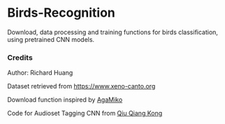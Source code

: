# Birds-Recognition
Download, data processing and training functions for birds classification, using pretrained CNN models.


### Credits
Author: Richard Huang

Dataset retrieved from https://www.xeno-canto.org

Download function inspired by [AgaMiko](https://github.com/AgaMiko/xeno-canto-download)

Code for Audioset Tagging CNN from [Qiu Qiang Kong](https://github.com/qiuqiangkong/audioset_tagging_cnn)
